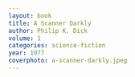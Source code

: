 ```yaml
---
layout: book
title: A Scanner Darkly
author: Philip K. Dick
volume: 1
categories: science-fiction
year: 1977
coverphoto: a-scanner-darkly.jpeg
---
```


